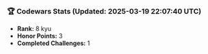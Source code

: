 ### 🏆 Codewars Stats (Updated: 2025-03-19 22:07:40 UTC)

- **Rank:** 8 kyu
- **Honor Points:** 3
- **Completed Challenges:** 1

